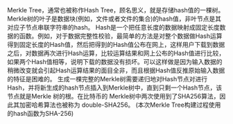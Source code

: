 Merkle Tree，通常也被称作Hash Tree，顾名思义，就是存储hash值的一棵树。Merkle树的叶子是数据块(例如，文件或者文件的集合)的hash值，非叶节点是其对应子节点串联字符串的hash。
Hash是一个把任意长度的数据映射成固定长度数据的函数。例如，对于数据完整性校验，最简单的方法是对整个数据做Hash运算得到固定长度的Hash值，然后把得到的Hash值公布在网上，这样用户下载到数据之后，对数据再次进行Hash运算，比较运算结果和网上公布的Hash值进行比较，如果两个Hash值相等，说明下载的数据没有损坏。可以这样做是因为输入数据的稍微改变就会引起Hash运算结果的面目全非，而且根据Hash值反推原始输入数据的特征是困难的。
生成一棵完整的Merkle树需要递归地对Hash节点对进行Hash，并将新生成的hash节点插入到Merkle树中，直到只剩一个Hash节点，该节点就是Merkle 树的根。在比特币的 Merkle树中两次使用到了SHA256算法，因此其加密哈希算法也被称为 double-SHA256。
(本次Merkle Tree构建过程使用的hash函数为SHA-256)
